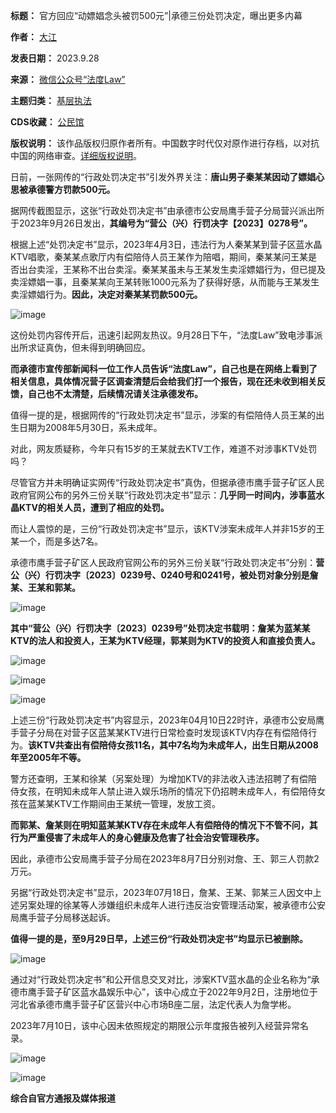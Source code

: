 

**标题：** 官方回应“动嫖娼念头被罚500元”|承德三份处罚决定，曝出更多内幕  

**作者：** [大江](https://chinadigitaltimes.net/space/法度Law)  

**发表日期：** 2023.9.28  

**来源：** [微信公众号“法度Law”](https://web.archive.org/web/https://mp.weixin.qq.com/s/K621fx6Ex78OyrwuQCjxLA)  

**主题归类：** [基层执法](https://chinadigitaltimes.net/space/基层执法)  

**CDS收藏：** [公民馆](https://chinadigitaltimes.net/space/%E5%85%AC%E6%B0%91%E9%A6%86)  

**版权说明：** 该作品版权归原作者所有。中国数字时代仅对原作进行存档，以对抗中国的网络审查。[详细版权说明](https://chinadigitaltimes.net/chinese/copyright)。


日前，一张网传的“行政处罚决定书”引发外界关注：**唐山男子秦某某因动了嫖娼心思被承德警方罚款500元。** 


据网传截图显示，这张“行政处罚决定书”由承德市公安局鹰手营子分局营兴派出所于2023年9月26日发出，**其编号为“营公（兴）行罚决字【2023】0278号”。** 


根据上述“处罚决定书”显示，2023年4月3日，违法行为人秦某某到营子区蓝水晶KTV唱歌，秦某某点歌厅内有偿陪侍人员王某作为陪唱，期间，秦某某问王某是否出台卖淫，王某称不出台卖淫。秦某某虽未与王某发生卖淫嫖娼行为，但已提及卖淫嫖娼一事，且秦某某向王某转账1000元系为了获得好感，从而能与王某发生卖淫嫖娼行为。**因此，决定对秦某某罚款500元。** 


![image](https://chinadigitaltimes.net/chinese/files/2023/09/post-700673-65173202abb0f.)


这份处罚内容传开后，迅速引起网友热议。9月28日下午，“法度Law”致电涉事派出所求证真伪，但未得到明确回应。


**而承德市宣传部新闻科一位工作人员告诉“法度Law”，自己也是在网络上看到了相关信息，具体情况营子区调查清楚后会给我们打一个报告，现在还未收到相关反馈，自己也不太清楚，后续情况请关注承德发布。** 


值得一提的是，根据网传的“行政处罚决定书”显示，涉案的有偿陪侍人员王某的出生日期为2008年5月30日，系未成年。


对此，网友质疑称，今年只有15岁的王某就去KTV工作，难道不对涉事KTV处罚吗？


尽管官方并未明确证实网传“行政处罚决定书”真伪，但据承德市鹰手营子矿区人民政府官网公布的另外三份关联“行政处罚决定书”显示：**几乎同一时间内，涉事蓝水晶KTV的相关人员，遭到了相应的处罚。** 


而让人震惊的是，三份“行政处罚决定书”显示，该KTV涉案未成年人并非15岁的王某一个，而是多达7名。


承德市鹰手营子矿区人民政府官网公布的另外三份关联“行政处罚决定书”分别：**营公（兴）行罚决字〔2023〕0239号、0240号和0241号，被处罚对象分别是詹某、王某和郭某。** 


![image](https://chinadigitaltimes.net/chinese/files/2023/09/post-700673-65173202c4236.)


**其中“营公（兴）行罚决字〔2023〕0239号”处罚决定书载明：詹某为蓝某某KTV的法人和投资人，王某为KTV经理，郭某则为KTV的投资人和直接负责人。** 


![image](https://chinadigitaltimes.net/chinese/files/2023/09/post-700673-65173202ceea5.png)


![image](https://chinadigitaltimes.net/chinese/files/2023/09/post-700673-65173202d81b0.png)


![image](https://chinadigitaltimes.net/chinese/files/2023/09/post-700673-65173202e2974.png)


上述三份“行政处罚决定书”内容显示，2023年04月10日22时许，承德市公安局鹰手营子分局在对营子区蓝某某KTV进行日常检查时发现该KTV内存在有偿陪侍行为。**该KTV共查出有偿陪侍女孩11名，其中7名均为未成年人，出生日期从2008年至2005年不等。** 


警方还查明，王某和徐某（另案处理）为增加KTV的非法收入违法招聘了有偿陪侍女孩，在明知未成年人禁止进入娱乐场所的情况下仍招聘未成年人，有偿陪侍女孩在蓝某某KTV工作期间由王某统一管理，发放工资。


**而郭某、詹某则在明知蓝某某KTV存在未成年人有偿陪侍的情况下不管不问，其行为严重侵害了未成年人的身心健康及危害了社会治安管理秩序。** 


因此，承德市公安局鹰手营子分局在2023年8月7日分别对詹、王、郭三人罚款2万元。


另据“行政处罚决定书”显示，2023年07月18日，詹某、王某、郭某三人因文中上述另案处理的徐某等人涉嫌组织未成年人进行违反治安管理活动案，被承德市公安局鹰手营子分局移送起诉。


**值得一提的是，至9月29日早，上述三份“行政处罚决定书”均显示已被删除。** 


![image](https://chinadigitaltimes.net/chinese/files/2023/09/post-700673-65173202eb0ca.)


通过对“行政处罚决定书”和公开信息交叉对比，涉案KTV蓝水晶的企业名称为“承德市鹰手营子矿区蓝水晶娱乐中心”，该中心成立于2022年9月2日，注册地位于河北省承德市鹰手营子矿区营兴中心市场B座二层，法定代表人为詹学彬。


2023年7月10日，该中心因未依照规定的期限公示年度报告被列入经营异常名录。


![image](https://chinadigitaltimes.net/chinese/files/2023/09/post-700673-6517320300a72.png)


![image](https://chinadigitaltimes.net/chinese/files/2023/09/post-700673-651732030f5e7.)


**综合自官方通报及媒体报道** 

